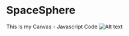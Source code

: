 # SpaceSphere
This is my Canvas - Javascript Code 
![Alt text](http://s3.amazonaws.com/mpatric/assets/original/texture2d-rotating-point.png "Optional Title")


